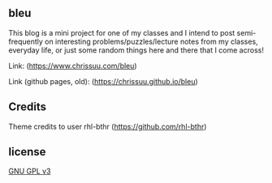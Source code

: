 ## bleu
This blog is a mini project for one of my classes and I intend to post semi-frequently on interesting problems/puzzles/lecture notes from my classes, everyday life, or just some random things here and there that I come across!

Link: (https://www.chrissuu.com/bleu)

Link (github pages, old): (https://chrissuu.github.io/bleu)

## Credits
Theme credits to user rhl-bthr (https://github.com/rhl-bthr)

## license
[GNU GPL v3](LICENSE)
